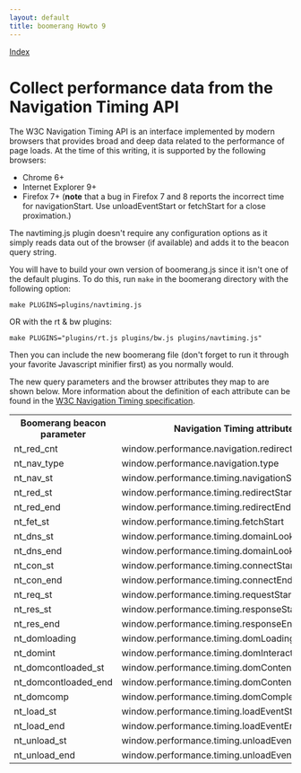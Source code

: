 ```yaml
---
layout: default
title: boomerang Howto 9
---
```


[Index](index.html)

# Collect performance data from the Navigation Timing API

The W3C Navigation Timing API is an interface implemented by modern
browsers that provides broad and deep data related to the performance of
page loads. At the time of this writing, it is supported by the
following browsers:

-   Chrome 6+
-   Internet Explorer 9+
-   Firefox 7+ (**note** that a bug in Firefox 7 and 8 reports the
    incorrect time for navigationStart. Use unloadEventStart or
    fetchStart for a close proximation.)

The navtiming.js plugin doesn't require any configuration options as it
simply reads data out of the browser (if available) and adds it to the
beacon query string.

You will have to build your own version of boomerang.js since it isn't
one of the default plugins. To do this, run `make` in the boomerang
directory with the following option:

    make PLUGINS=plugins/navtiming.js

OR with the rt & bw plugins:

    make PLUGINS="plugins/rt.js plugins/bw.js plugins/navtiming.js"

Then you can include the new boomerang file (don't forget to run it
through your favorite Javascript minifier first) as you normally would.

The new query parameters and the browser attributes they map to are
shown below. More information about the definition of each attribute can
be found in the [W3C Navigation Timing
specification](http://www.w3.org/TR/navigation-timing/).

<table>
<tr>
  <th>Boomerang beacon parameter</th>
    <th>Navigation Timing attribute</th>
  </tr>
<tr><td>nt_red_cnt</td><td>window.performance.navigation.redirectCount</td></tr>
<tr><td>nt_nav_type</td><td>window.performance.navigation.type</td></tr>
<tr><td>nt_nav_st</td><td>window.performance.timing.navigationStart</td></tr>
<tr><td>nt_red_st</td><td>window.performance.timing.redirectStart</td></tr>
<tr><td>nt_red_end</td><td>window.performance.timing.redirectEnd</td></tr>
<tr><td>nt_fet_st</td><td>window.performance.timing.fetchStart</td></tr>
<tr><td>nt_dns_st</td><td>window.performance.timing.domainLookupStart</td></tr>
<tr><td>nt_dns_end</td><td>window.performance.timing.domainLookupEnd</td></tr>
<tr><td>nt_con_st</td><td>window.performance.timing.connectStart</td></tr>
<tr><td>nt_con_end</td><td>window.performance.timing.connectEnd</td></tr>
<tr><td>nt_req_st</td><td>window.performance.timing.requestStart</td></tr>
<tr><td>nt_res_st</td><td>window.performance.timing.responseStart</td></tr>
<tr><td>nt_res_end</td><td>window.performance.timing.responseEnd</td></tr>
<tr><td>nt_domloading</td><td>window.performance.timing.domLoading</td></tr>
<tr><td>nt_domint</td><td>window.performance.timing.domInteractive</td></tr>
<tr><td>nt_domcontloaded_st</td><td>window.performance.timing.domContentLoadedStart</td></tr>
<tr><td>nt_domcontloaded_end</td><td>window.performance.timing.domContentLoadedEnd</td></tr>
<tr><td>nt_domcomp</td><td>window.performance.timing.domComplete</td></tr>
<tr><td>nt_load_st</td><td>window.performance.timing.loadEventStart</td></tr>
<tr><td>nt_load_end</td><td>window.performance.timing.loadEventEnd</td></tr>
<tr><td>nt_unload_st</td><td>window.performance.timing.unloadEventStart</td></tr>
<tr><td>nt_unload_end</td><td>window.performance.timing.unloadEventEnd</td></tr>
</table>

<div id="results">
</div>

<script src="/boomerang/boomerang.js" type="text/javascript"> </script>
<script src="/boomerang/plugins/bw.js" type="text/javascript"> </script>
<script src="/boomerang/plugins/navtiming.js" type="text/javascript"> </script>
<script src="/boomerang/plugins/rt.js" type="text/javascript"> </script>
<script src="howtos.js" type="text/javascript"> </script>
<script type="text/javascript">
BOOMR.init({
		user_ip: '10.0.0.1',
		BW: {
			base_url: '/boomerang/images/',
			cookie: 'HOWTO-BA'
		},
		RT: {
			cookie: 'HOWTO-RT'
		}
	});
</script>
